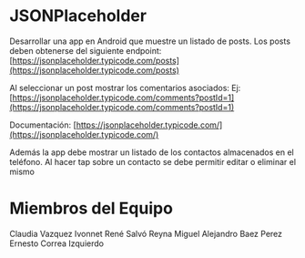 # JSONPlaceholder
Desarrollar una app en Android que muestre un listado de posts.
Los posts deben obtenerse del siguiente endpoint: [https://jsonplaceholder.typicode.com/posts](https://jsonplaceholder.typicode.com/posts)

Al seleccionar un post mostrar los comentarios asociados: Ej: [https://jsonplaceholder.typicode.com/comments?postId=1](https://jsonplaceholder.typicode.com/comments?postId=1)

Documentación: [https://jsonplaceholder.typicode.com/](https://jsonplaceholder.typicode.com/)

Además la app debe mostrar un listado de los contactos almacenados en el teléfono. Al hacer tap sobre un contacto se debe permitir editar o eliminar el mismo

# Miembros del Equipo

Claudia Vazquez Ivonnet
René Salvó Reyna
Miguel Alejandro Baez Perez
Ernesto Correa Izquierdo
